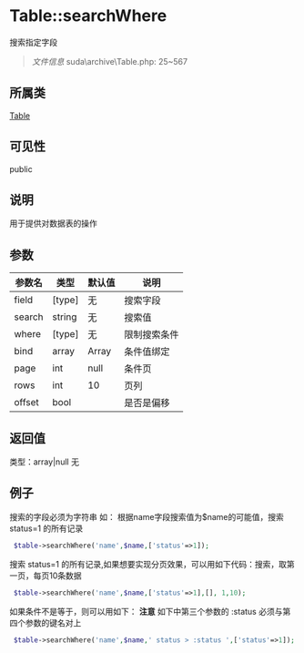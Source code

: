 # Table::searchWhere
搜索指定字段
> *文件信息* suda\archive\Table.php: 25~567
## 所属类 

[Table](../Table.md)

## 可见性

  public  
## 说明


用于提供对数据表的操作

## 参数

| 参数名 | 类型 | 默认值 | 说明 |
|--------|-----|-------|-------|
| field |  [type] | 无 |  搜索字段 |
| search |  string | 无 |  搜索值 |
| where |  [type] | 无 |  限制搜索条件 |
| bind |  array | Array |  条件值绑定 |
| page |  int | null |  条件页 |
| rows |  int | 10 |  页列 |
| offset |  bool |  |  是否是偏移 |

## 返回值
类型：array|null
无

## 例子


搜索的字段必须为字符串
如：
根据name字段搜索值为$name的可能值，搜索 status=1 的所有记录

```php
 $table->searchWhere('name',$name,['status'=>1]);
```

搜索 status=1 的所有记录,如果想要实现分页效果，可以用如下代码：搜索，取第一页，每页10条数据

```php
 $table->searchWhere('name',$name,['status'=>1],[], 1,10);
```

如果条件不是等于，则可以用如下：
**注意** 如下中第三个参数的 :status 必须与第四个参数的键名对上

```php
 $table->searchWhere('name',$name,' status > :status ',['status'=>1]);
```